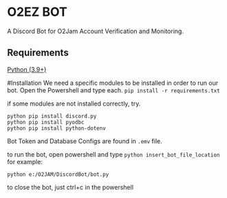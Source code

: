 # O2EZ BOT

A Discord Bot for O2Jam Account Verification and Monitoring.

## Requirements
[Python (3.9+)](https://www.python.org/downloads/)

#Installation
We need a specific modules to be installed in order to run our bot.
Open the Powershell and type each.
```pip install -r requirements.txt```

if some modules are not installed correctly, try.
```
python pip install discord.py
python pip install pyodbc
python pip install python-dotenv
```

Bot Token and Database Configs are found in `.emv` file.


to run the bot, open powershell and type `python insert_bot_file_location` for example:
```
python e:/O2JAM/DiscordBot/bot.py
```
to close the bot, just ctrl+c in the powershell
